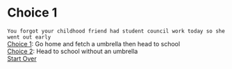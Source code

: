 # Choice 1
```You forgot your childhood friend had student council work today so she went out early```  
[Choice 1](umbrella.md): Go home and fetch a umbrella then head to school  
[Choice 2](noumbrella.md): Head to school without an umbrella  
[Start Over](../start.md)